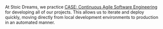 <webui-data data-page-title="Environments" data-page-subtitle=""></webui-data>

At Stoic Dreams, we practice [CASE: Continuous Agile Software Engineering](https://www.softwarestandards.dev/continuous-agile-software-engineering) for developing all of our projects. This allows us to iterate and deploy quickly, moving directly from local development environments to production in an automated manner.

